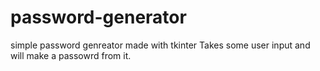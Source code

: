 # password-generator
simple password genreator made with tkinter
Takes some user input and will make a passowrd from it.
